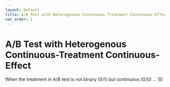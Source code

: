 ```yaml
---
layout: default
title: A/B Test with Heterogenous Continuous-Treatment Continuous-Effect
nav_order: 1
---
```


# A/B Test with Heterogenous Continuous-Treatment Continuous-Effect

When the treatment in A/B test is not binary (0/1) but continuous (0/[0 ... 1])
